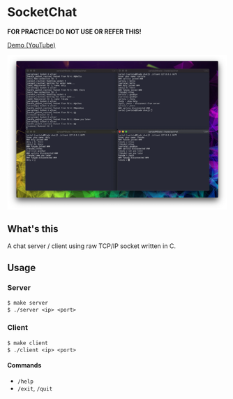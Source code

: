 # SocketChat

**FOR PRACTICE! DO NOT USE OR REFER THIS!**

[Demo (YouTube)](https://www.youtube.com/watch?v=7NpD113iBsY)

![](https://raw.githubusercontent.com/sarisia/socketchat/master/chat.png)

## What's this

A chat server / client using raw TCP/IP socket written in C.

## Usage

### Server

```shell
$ make server
$ ./server <ip> <port>
```

### Client

```shell
$ make client
$ ./client <ip> <port>
```

#### Commands

* `/help`
* `/exit`, `/quit`
